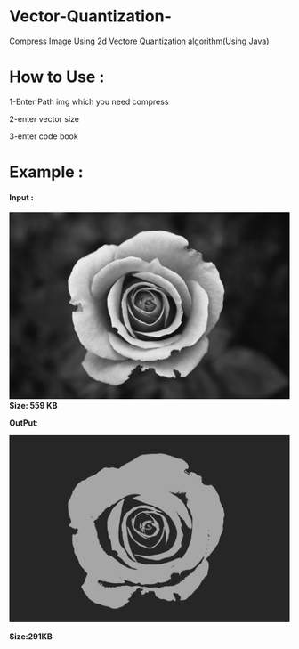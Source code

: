 # Vector-Quantization-
Compress Image Using 2d Vectore Quantization algorithm(Using Java)

# How to Use :

  1-Enter Path img which you need compress 
  
  2-enter vector size
  
  3-enter code book

# Example :

#### **Input** : 
![](1.jpg)
**Size: 559 KB**

**OutPut**:

![](Compressed.jpg)

**Size:291KB**
